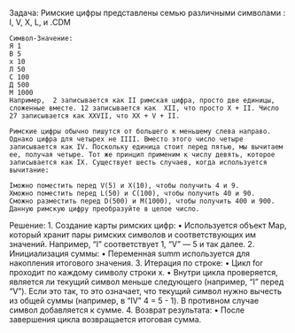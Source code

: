 Задача: 
    Римские цифры представлены семью различными символами  : I, V, X, L, и .CDM
    
    Символ-Значение:
    Я 1
    В 5
    х 10
    Л 50
    С 100
    Д 500
    М 1000
    Например,  2 записывается как II римская цифра, просто две единицы, сложенные вместе. 12 записывается как  XII, что просто X + II. Число 27 записывается как XXVII, что XX + V + II.

    Римские цифры обычно пишутся от большего к меньшему слева направо. Однако цифра для четырех не IIII. Вместо этого число четыре записывается как IV. Поскольку единица стоит перед пятью, мы вычитаем ее, получая четыре. Тот же принцип применим к числу девять, которое записывается как IX. Существует шесть случаев, когда используется вычитание:

    Iможно поместить перед V(5) и X(10), чтобы получить 4 и 9. 
    Xможно поместить перед L(50) и C(100), чтобы получить 40 и 90. 
    Cможно разместить перед D(500) и M(1000), чтобы получить 400 и 900.
    Данную римскую цифру преобразуйте в целое число.

Решение: 
   	1.	Создание карты римских цифр:
	•	Используется объект Map, который хранит пары римских символов и соответствующих им значений. Например, “I” соответствует 1, “V” — 5 и так далее.
	2.	Инициализация суммы:
	•	Переменная summ используется для накопления итогового значения.
	3.	Итерация по строке:
	•	Цикл for проходит по каждому символу строки x.
	•	Внутри цикла проверяется, является ли текущий символ меньше следующего (например, “I” перед “V”). Если это так, то это означает, что текущий символ нужно вычесть из общей суммы (например, в “IV” 4 = 5 - 1). В противном случае символ добавляется к сумме.
	4.	Возврат результата:
	•	После завершения цикла возвращается итоговая сумма.